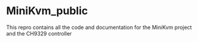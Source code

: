 # MiniKvm_public
This repro contains all the code and documentation for the MiniKvm project and the CH9329 controller
